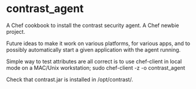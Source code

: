 # contrast_agent

A Chef cookbook to install the contrast security agent.
A Chef newbie project.

Future ideas to make it work on various platforms, for various apps, and to possibly automatically start a given application with the agent running.

Simple way to test attributes are all correct is to use chef-client in local mode on a MAC/Unix workstation;
sudo chef-client -z -o contrast_agent

Check that contrast.jar is installed in /opt/contrast/.
